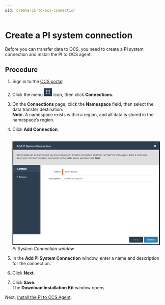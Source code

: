 ```yaml
---
uid: create-pi-to-ocs-connection
---
```


# Create a PI system connection

Before you can transfer data to OCS, you need to create a PI system connection and install the PI to OCS agent.

## Procedure

1. Sign in to the [OCS portal](https://cloud.osisoft.com).
2. Click the menu ![ ](../../images/waffle_button.png) icon, then click **Connections**.

3. On the **Connections** page, click the **Namespace** field, then select the data transfer destination.
<br> **Note.** A namespace exists within a region, and all data is stored in the namespace’s region.
4. Click **Add Connection**.

    <br>![ ](../../images/pisys-cnxtn.png)
_PI System Connection window_

5. In the **Add PI System Connection** window, enter a name and description for the connection.
6. Click **Next**.
7. Click **Save**.
<br>The **Download Installation Kit** window opens.

Next, [Install the PI to OCS Agent](xref:install-pi-to-ocs-agent).
